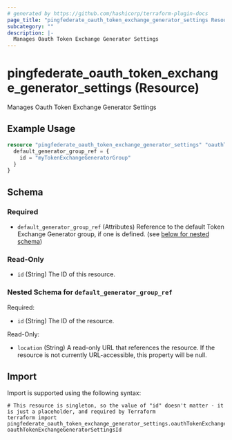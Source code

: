 ```yaml
---
# generated by https://github.com/hashicorp/terraform-plugin-docs
page_title: "pingfederate_oauth_token_exchange_generator_settings Resource - terraform-provider-pingfederate"
subcategory: ""
description: |-
  Manages Oauth Token Exchange Generator Settings
---
```


# pingfederate_oauth_token_exchange_generator_settings (Resource)

Manages Oauth Token Exchange Generator Settings

## Example Usage

```terraform
resource "pingfederate_oauth_token_exchange_generator_settings" "oauthTokenExchangeGeneratorSettingsExample" {
  default_generator_group_ref = {
    id = "myTokenExchangeGeneratorGroup"
  }
}
```

<!-- schema generated by tfplugindocs -->
## Schema

### Required

- `default_generator_group_ref` (Attributes) Reference to the default Token Exchange Generator group, if one is defined. (see [below for nested schema](#nestedatt--default_generator_group_ref))

### Read-Only

- `id` (String) The ID of this resource.

<a id="nestedatt--default_generator_group_ref"></a>
### Nested Schema for `default_generator_group_ref`

Required:

- `id` (String) The ID of the resource.

Read-Only:

- `location` (String) A read-only URL that references the resource. If the resource is not currently URL-accessible, this property will be null.

## Import

Import is supported using the following syntax:

```shell
# This resource is singleton, so the value of "id" doesn't matter - it is just a placeholder, and required by Terraform
terraform import pingfederate_oauth_token_exchange_generator_settings.oauthTokenExchangeGeneratorSettingsExample oauthTokenExchangeGeneratorSettingsId
```
